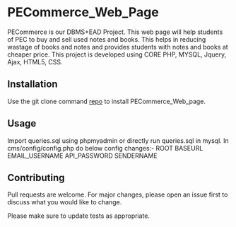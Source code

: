# PECommerce_Web_Page

PECommerce is our DBMS+EAD Project. This web page will help students of PEC to buy and sell used notes and books. This helps in reducing wastage of books and notes and provides students with notes and books at cheaper price. This project is developed using CORE PHP, MYSQL, Jquery, Ajax, HTML5, CSS.

## Installation

Use the git clone command [repo](https://github.com/PECommerce/PECommerce_Web_Page.git) to install PECommerce_Web_page.

## Usage

Import queries.sql using phpmyadmin or directly run queries.sql in mysql.
In cms/config/config.php do below config changes:-
ROOT
BASEURL
EMAIL_USERNAME
API_PASSWORD
SENDERNAME

## Contributing
Pull requests are welcome. For major changes, please open an issue first to discuss what you would like to change.

Please make sure to update tests as appropriate.

